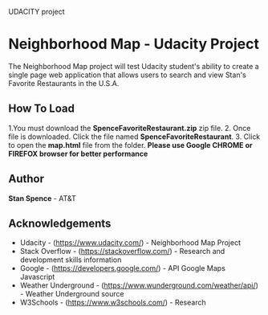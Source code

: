 UDACITY project
# Neighborhood Map - Udacity Project


The Neighborhood Map project will test Udacity student's ability to create a single page web application that allows users to search and view Stan's Favorite Restaurants in the U.S.A.


## How To Load

   1.You must download the **SpenceFavoriteRestaurant.zip** zip file.
   2. Once file is downloaded. Click the file named **SpenceFavoriteRestaurant**.
   3. Click to open the **map.html** file from the folder.
   **Please use Google CHROME or FIREFOX browser for better performance**

## Author

**Stan Spence** - AT&T

## Acknowledgements

* Udacity - (https://www.udacity.com/) - Neighborhood Map Project  
* Stack Overflow - (https://stackoverflow.com/) - Research and development skills information
* Google - (https://developers.google.com/) - API Google Maps Javascript
* Weather Underground - (https://www.wunderground.com/weather/api/) - Weather Underground source
* W3Schools - (https://www.w3schools.com/) - Research
